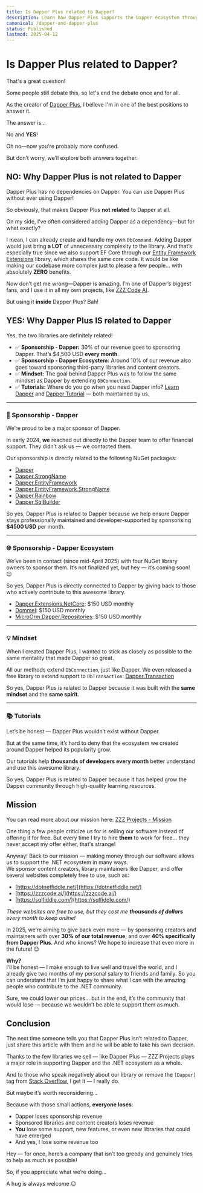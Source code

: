 ```yaml
---
title: Is Dapper Plus related to Dapper?
description: Learn how Dapper Plus supports the Dapper ecosystem through sponsorships, shared mindset, and free community tools 
canonical: /dapper-and-dapper-plus
status: Published
lastmod: 2025-04-12
---
```


# Is Dapper Plus related to Dapper?

That's a great question!

Some people still debate this, so let's end the debate once and for all.

As the creator of [Dapper Plus](https://dapper-plus.net/), I believe I'm in one of the best positions to answer it.

The answer is...

No and **YES**!

Oh no—now you're probably more confused.

But don’t worry, we’ll explore both answers together.

## NO: Why Dapper Plus is not related to Dapper

Dapper Plus has no dependencies on Dapper.  You can use Dapper Plus without ever using Dapper!

So obviously, that makes Dapper Plus **not related** to Dapper at all.

On my side, I’ve often considered adding Dapper as a dependency—but for what exactly?  

I mean, I can already create and handle my own `DbCommand`. Adding Dapper would just bring **a LOT** of unnecessary complexity to the library. And that’s especially true since we also support EF Core through our [Entity Framework Extensions](https://entityframework-extensions.net/) library, which shares the same core code. It would be like making our codebase more complex just to please a few people... with absolutely **ZERO** benefits.

Now don’t get me wrong—Dapper is amazing.  I’m one of Dapper’s biggest fans, and I use it in all my own projects, like [ZZZ Code AI](https://zzzcode.ai/).

But using it **inside** Dapper Plus? Bah!

## YES: Why Dapper Plus **IS** related to Dapper

Yes, the two libraries are definitely related!

- ✅ **Sponsorship - Dapper:** 30% of our revenue goes to sponsoring Dapper. That’s $4,500 USD **every month**.
- ✅ **Sponsorship - Dapper Ecosystem:** Around 10% of our revenue also goes toward sponsoring third-party libraries and content creators.
- ✅ **Mindset:** The goal behind Dapper Plus was to follow the same mindset as Dapper by extending `DbConnection`.
- ✅ **Tutorials:** Where do you go when you need Dapper info? [Learn Dapper](https://www.learndapper.com/) and [Dapper Tutorial](https://dappertutorial.net/) — both maintained by us.

---

### 🧾 Sponsorship - Dapper

We’re proud to be a major sponsor of Dapper.

In early 2024, **we** reached out directly to the Dapper team to offer financial support. They didn’t ask us — we contacted them.

Our sponsorship is directly related to the following NuGet packages:
- [Dapper](https://www.nuget.org/packages/Dapper)
- [Dapper.StrongName](https://www.nuget.org/packages/Dapper.StrongName)
- [Dapper.EntityFramework](https://www.nuget.org/packages/Dapper.EntityFramework)
- [Dapper.EntityFramework.StrongName](https://www.nuget.org/packages/Dapper.EntityFramework.StrongName)
- [Dapper.Rainbow](https://www.nuget.org/packages/Dapper.Rainbow)
- [Dapper.SqlBuilder](https://www.nuget.org/packages/Dapper.SqlBuilder)

So yes, Dapper Plus is related to Dapper because we help ensure Dapper stays professionally maintained and developer-supported by sponsorising **$4500 USD** per month.

---

### 🌐 Sponsorship - Dapper Ecosystem

We’ve been in contact (since mid-April 2025) with four NuGet library owners to sponsor them. It’s not finalized yet, but hey — it’s coming soon! 😉

So yes, Dapper Plus is directly connected to Dapper by giving back to those who actively contribute to this awesome library.

- [Dapper.Extensions.NetCore](https://www.learndapper.com/extensions/dapper-extensions): $150 USD monthly
- [Dommel](https://github.com/henkmollema/Dommel): $150 USD monthly
- [MicroOrm.Dapper.Repositories](https://www.learndapper.com/extensions/microorm-dapper-repositories): $150 USD monthly

---

### 💡 Mindset

When I created Dapper Plus, I wanted to stick as closely as possible to the same mentality that made Dapper so great.

All our methods extend `DbConnection`, just like Dapper. We even released a free library to extend support to `DbTransaction`: [Dapper.Transaction](https://www.learndapper.com/misc/transaction#dapper-transaction-library)

So yes, Dapper Plus is related to Dapper because it was built with the **same mindset** and the **same spirit**.

---

### 📚 Tutorials

Let’s be honest — Dapper Plus wouldn’t exist without Dapper.

But at the same time, it’s hard to deny that the ecosystem we created around Dapper helped its popularity grow.

Our tutorials help **thousands of developers every month** better understand and use this awesome library.

So yes, Dapper Plus is related to Dapper because it has helped grow the Dapper community through high-quality learning resources.

## Mission

You can read more about our mission here: [ZZZ Projects - Mission](https://zzzprojects.com/mission)

One thing a few people criticize us for is selling our software instead of offering it for free.  But every time I try to hire **them** to work for free... they never accept my offer either, that's strange!

Anyway! Back to our mission — making money through our software allows us to support the .NET ecosystem in many ways.  
We sponsor content creators, library maintainers like Dapper, and offer several websites completely free to use, such as:

- [https://dotnetfiddle.net/](https://dotnetfiddle.net/)  
- [https://zzzcode.ai/](https://zzzcode.ai/)  
- [https://sqlfiddle.com/](https://sqlfiddle.com/)

_These websites are free to use, but they cost me **thousands of dollars** every month to keep online!_

In 2025, we’re aiming to give back even more — by sponsoring creators and maintainers with over **30% of our total revenue**, and over **40% specifically from Dapper Plus**. And who knows? We hope to increase that even more in the future! 😉

**Why?**  
I’ll be honest — I make enough to live well and travel the world, and I already give two months of my personal salary to friends and family. So you can understand that I’m just happy to share what I can with the amazing people who contribute to the .NET community.

Sure, we could lower our prices… but in the end, it’s the community that would lose — because we wouldn’t be able to support them as much.

## Conclusion

The next time someone tells you that Dapper Plus isn’t related to Dapper, just share this article with them and he will be able to take his own decision.

Thanks to the few libraries we sell — like Dapper Plus — ZZZ Projects plays a major role in supporting Dapper and the .NET ecosystem as a whole.

And to those who speak negatively about our library or remove the `[Dapper]` tag from [Stack Overflow](https://stackoverflow.com/questions/tagged/dapper-plus), I get it — I really do.

But maybe it’s worth reconsidering... 

Because with those small actions, **everyone loses**:

- Dapper loses sponsorship revenue  
- Sponsored libraries and content creators loses revenue
- **You** lose some support, new features, or even new libraries that could have emerged  
- And yes, I lose some revenue too

Hey — for once, here’s a company that isn’t too greedy and genuinely tries to help as much as possible!

So, if you appreciate what we’re doing...  

A hug is always welcome 😉